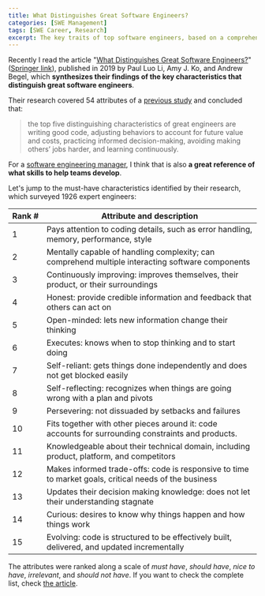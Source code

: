 ```yaml
---
title: What Distinguishes Great Software Engineers?
categories: [SWE Management]
tags: [SWE Career, Research]
excerpt: The key traits of top software engineers, based on a comprehensive 2019 research study.
---
```


Recently I read the article "[What Distinguishes Great Software Engineers?](https://faculty.washington.edu/ajko/papers/Li2019WhatDistinguishesEngineers.pdf)" ([Springer link](https://doi.org/10.1007/s10664-019-09773-y)), published in 2019 by Paul Luo Li, Amy J. Ko, and Andrew Begel, which **synthesizes their findings of the key characteristics that distinguish great software engineers**.

Their research covered 54 attributes of a [previous study](https://digital.lib.washington.edu/researchworks/handle/1773/37160) and concluded that:

> the top five distinguishing characteristics of great engineers are writing good code, adjusting behaviors to account for future value and costs, practicing informed decision-making, avoiding making others’ jobs harder, and learning continuously.

For a [software engineering manager](/mgmt/sem/sem-role), I think that is also **a great reference of what skills to help teams develop**.

Let's jump to the must-have characteristics identified by their research, which surveyed 1926 expert engineers:

| <nobr>Rank #</nobr> | Attribute and description |
| --- | --- |
| 1 | Pays attention to coding details, such as error handling, memory, performance, style |
| 2 | Mentally capable of handling complexity; can comprehend multiple interacting software components |
| 3 | Continuously improving: improves themselves, their product, or their surroundings |
| 4 | Honest: provide credible information and feedback that others can act on |
| 5 | Open-minded: lets new information change their thinking |
| 6 | Executes: knows when to stop thinking and to start doing |
| 7 | Self-reliant: gets things done independently and does not get blocked easily |
| 8 | Self-reflecting: recognizes when things are going wrong with a plan and pivots |
| 9 | Persevering: not dissuaded by setbacks and failures |
| 10 | Fits together with other pieces around it: code accounts for surrounding constraints and products. |
| 11 | Knowledgeable about their technical domain, including product, platform, and competitors |
| 12 | Makes informed trade-offs: code is responsive to time to market goals, critical needs of the business |
| 13 | Updates their decision making knowledge: does not let their understanding stagnate |
| 14 | Curious: desires to know why things happen and how things work |
| 15 | Evolving: code is structured to be effectively built, delivered, and updated incrementally |

The attributes were ranked along a scale of *must have*, *should have*, *nice to have*, *irrelevant*, and *should not have*. If you want to check the complete list, check [the article](https://faculty.washington.edu/ajko/papers/Li2019WhatDistinguishesEngineers.pdf).